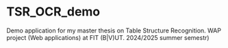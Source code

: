 # TSR_OCR_demo
Demo application for my master thesis on Table Structure Recognition. WAP project (Web applications) at FIT (B|V)UT. 2024/2025 summer semestr)
